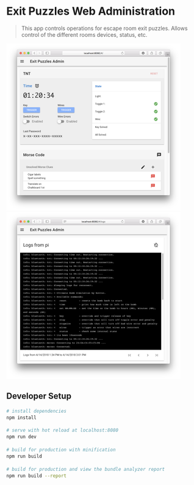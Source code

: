 # Exit Puzzles Web Administration

> This app controls operations for escape room exit puzzles.  Allows control of the different rooms devices, status, etc.  

![Device Control](doc/control.png)
![System Logging](doc/log.png)

## Developer Setup

``` bash
# install dependencies
npm install

# serve with hot reload at localhost:8080
npm run dev

# build for production with minification
npm run build

# build for production and view the bundle analyzer report
npm run build --report
```